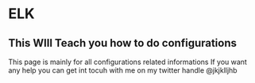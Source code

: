 # ELK

## This WIll Teach you how to do configurations


This page is mainly for all configurations related informations
If you want any help you can get int tocuh with me on my twitter handle @jkjklljhb
